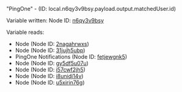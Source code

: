 "PingOne" - (ID: local.n6qy3v9bsy.payload.output.matchedUser.id)

Variable written:
Node ID: [n6qy3v9bsy](../nodes/n6qy3v9bsy.md)

Variable reads:
* Node (Node ID: [2nagahrwxs](../nodes/2nagahrwxs.md))
* Node (Node ID: [31jujh5ubp](../nodes/31jujh5ubp.md))
* PingOne Notifications (Node ID: [fetjewgnk5](../nodes/fetjewgnk5.md))
* Node (Node ID: [gy5df5u07u](../nodes/gy5df5u07u.md))
* Node (Node ID: [i57cwf2jh5](../nodes/i57cwf2jh5.md))
* Node (Node ID: [i8unidj14v](../nodes/i8unidj14v.md))
* Node (Node ID: [u5xirin76g](../nodes/u5xirin76g.md))
